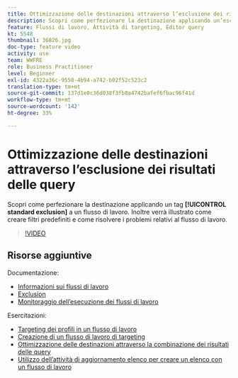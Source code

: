 ```yaml
---
title: Ottimizzazione delle destinazioni attraverso l’esclusione dei risultati delle query
description: Scopri come perfezionare la destinazione applicando un’esclusione standard a un flusso di lavoro. Inoltre verrà illustrato come creare filtri predefiniti e come risolvere i problemi relativi al flusso di lavoro.
feature: Flussi di lavoro, Attività di targeting, Editor query
kt: 5548
thumbnail: 36826.jpg
doc-type: feature video
activity: use
team: WWFRE
role: Business Practitioner
level: Beginner
exl-id: 4322a36c-9550-4b94-a742-b02f52c523c2
translation-type: tm+mt
source-git-commit: 137d1e0c36d038f3fb8a4742bafef6fbac96f41d
workflow-type: tm+mt
source-wordcount: '142'
ht-degree: 33%

---
```


# Ottimizzazione delle destinazioni attraverso l’esclusione dei risultati delle query

Scopri come perfezionare la destinazione applicando un tag **[!UICONTROL standard exclusion]** a un flusso di lavoro. Inoltre verrà illustrato come creare filtri predefiniti e come risolvere i problemi relativi al flusso di lavoro.

>[!VIDEO](https://video.tv.adobe.com/v/36826?quality=12)

## Risorse aggiuntive

Documentazione:

* [Informazioni sui flussi di lavoro](https://docs.adobe.com/content/help/en/campaign-classic/using/automating-with-workflows/introduction/about-workflows.html)
* [Exclusion](https://docs.adobe.com/content/help/en/campaign-classic/using/automating-with-workflows/targeting-activities/exclusion.html)
* [Monitoraggio dell’esecuzione dei flussi di lavoro](https://docs.adobe.com/content/help/en/campaign-classic/using/automating-with-workflows/monitoring-workflows/monitoring-workflow-execution.html)

Esercitazioni:

* [Targeting dei profili in un flusso di lavoro](/help/getting-started/targeting-profiles-in-a-workflow.md)
* [Creazione di un flusso di lavoro di targeting](/help/automating-with-workflows/creating-a-targeting-workflow.md)
* [Ottimizzazione delle destinazioni attraverso la combinazione dei risultati delle query](/help/automating-with-workflows/refining-targets-by-combining-query-results.md)
* [Utilizzo dell’attività di aggiornamento elenco per creare un elenco con un flusso di lavoro](/help/automating-with-workflows/using-the-update-list-activity.md)
